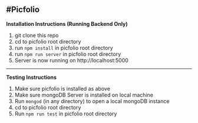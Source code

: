 #Picfolio
----

**Installation Instructions (Running Backend Only)**
1. git clone this repo
2. cd to picfolio root directory
3. run `npm install` in picfolio root directory
4. run `npm run server` in picfolio root directory
5. Server is now running on http://localhost:5000

----

**Testing Instructions**
1. Make sure picfolio is installed as above
2. Make sure mongoDB Server is installed on local machine
3. Run `mongod` (in any directory) to open a local mongoDB instance
4. cd to picfolio root directory
5. Run `npm run test` in picfolio root directory

